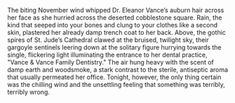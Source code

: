 The biting November wind whipped Dr. Eleanor Vance’s auburn hair across her face as she hurried across the deserted cobblestone square.  Rain, the kind that seeped into your bones and clung to your clothes like a second skin, plastered her already damp trench coat to her back.  Above, the gothic spires of St. Jude’s Cathedral clawed at the bruised, twilight sky, their gargoyle sentinels leering down at the solitary figure hurrying towards the single, flickering light illuminating the entrance to her dental practice, "Vance & Vance Family Dentistry."  The air hung heavy with the scent of damp earth and woodsmoke, a stark contrast to the sterile, antiseptic aroma that usually permeated her office.  Tonight, however, the only thing certain was the chilling wind and the unsettling feeling that something was terribly, terribly wrong.
